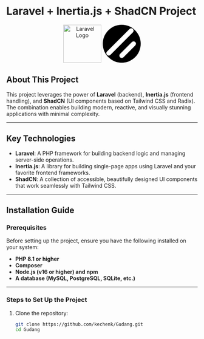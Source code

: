 # Laravel + Inertia.js + ShadCN Project  

<div align="center">
  <img src="https://laravel.com/img/logomark.min.svg" alt="Laravel Logo" width="100">
  <svg xmlns="http://www.w3.org/2000/svg" viewBox="0 0 256 256" width="100" height="100">
  <rect width="256" height="256" fill="black" rx="128" ry="128"></rect>
  <line x1="208" y1="128" x2="128" y2="208" fill="none" stroke="white" stroke-linecap="round" stroke-linejoin="round" stroke-width="32"></line>
  <line x1="192" y1="40" x2="40" y2="192" fill="none" stroke="white" stroke-linecap="round" stroke-linejoin="round" stroke-width="32"></line>
</svg>
</div>

## About This Project

This project leverages the power of **Laravel** (backend), **Inertia.js** (frontend handling), and **ShadCN** (UI components based on Tailwind CSS and Radix). The combination enables building modern, reactive, and visually stunning applications with minimal complexity.

---

## Key Technologies

- **Laravel**: A PHP framework for building backend logic and managing server-side operations.
- **Inertia.js**: A library for building single-page apps using Laravel and your favorite frontend frameworks.
- **ShadCN**: A collection of accessible, beautifully designed UI components that work seamlessly with Tailwind CSS.

---

## Installation Guide

### Prerequisites
Before setting up the project, ensure you have the following installed on your system:

- **PHP 8.1 or higher**
- **Composer**
- **Node.js (v16 or higher) and npm**
- **A database (MySQL, PostgreSQL, SQLite, etc.)**

---

### Steps to Set Up the Project

1. Clone the repository:

   ```bash
   git clone https://github.com/kechenk/Gudang.git
   cd Gudang
